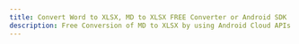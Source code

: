 ---title: Convert Word to XLSX, MD to XLSX FREE Converter or Android SDKdescription: Free Conversion of MD to XLSX by using Android Cloud APIs & SDKs. Also Create, Edit & Render Microsoft Word & OpenOffice documents in the Cloud.---